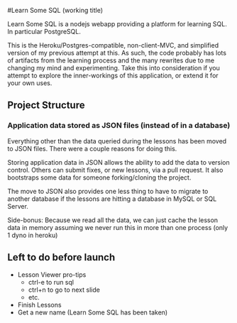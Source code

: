 #Learn Some SQL (working title)

Learn Some SQL is a nodejs webapp providing a platform for learning SQL. In particular PostgreSQL. 

This is the Heroku/Postgres-compatible, non-client-MVC, and simplified version of my previous attempt at this. As such, the code probably has lots of artifacts from the learning process and the many rewrites due to me changing my mind and experimenting. Take this into consideration if you attempt to explore the inner-workings of this application, or extend it for your own uses.


## Project Structure

### Application data stored as JSON files (instead of in a database)

Everything other than the data queried during the lessons has been moved to JSON files. There were a couple reasons for doing this. 

Storing application data in JSON allows the ability to add the data to version control. Others can submit fixes, or new lessons, via a pull request. It also bootstraps some data for someone forking/cloning the project. 

The move to JSON also provides one less thing to have to migrate to another database if the lessons are hitting a database in MySQL or SQL Server. 

Side-bonus: Because we read all the data, we can just cache the lesson data in memory assuming we never run this in more than one process (only 1 dyno in heroku)


## Left to do before launch

* Lesson Viewer pro-tips
	* ctrl-e to run sql
	* ctrl+n to go to next slide
	* etc.
* Finish Lessons
* Get a new name (Learn Some SQL has been taken)